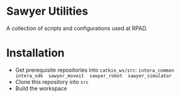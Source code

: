 Sawyer Utilities
===

A collection of scripts and configurations used at RPAD.

# Installation
* Get prerequisite repositories into `catkin_ws/src`: `intera_common  intera_sdk  sawyer_moveit  sawyer_robot  sawyer_simulator`
* Clone this repository into `src`
* Build the workspace
